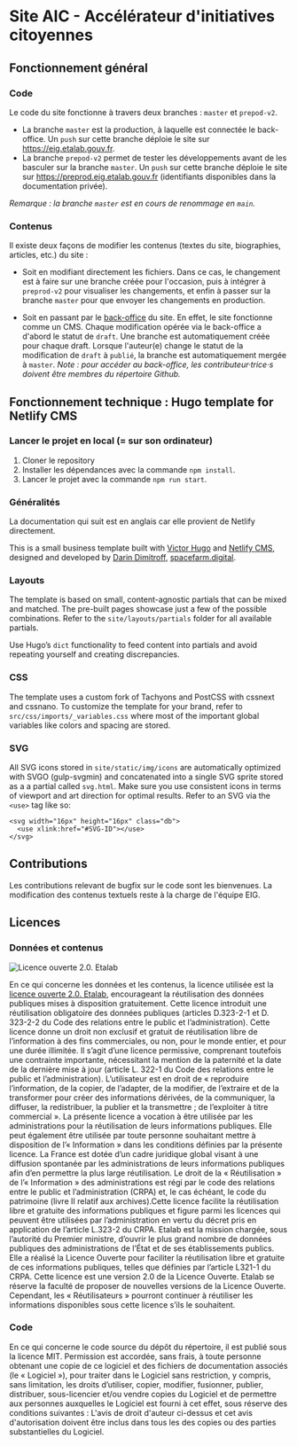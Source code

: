 # Site AIC - Accélérateur d'initiatives citoyennes

## Fonctionnement général

### Code

Le code du site fonctionne à travers deux branches : `master` et `prepod-v2`. 
- La branche `master` est la production, à laquelle est connectée le back-office. Un `push` sur cette branche déploie le site sur https://eig.etalab.gouv.fr.
- La branche `prepod-v2` permet de tester les développements avant de les basculer sur la branche `master`. Un `push` sur cette branche déploie le site sur https://preprod.eig.etalab.gouv.fr (identifiants disponibles dans la documentation privée).

*Remarque : la branche `master` est en cours de renommage en `main`.*

### Contenus

Il existe deux façons de modifier les contenus (textes du site, biographies, articles, etc.) du site :

- Soit en modifiant directement les fichiers. Dans ce cas, le changement est à faire sur une branche créée pour l'occasion, puis à intégrer à `preprod-v2` pour visualiser les changements, et enfin à passer sur la branche `master` pour que envoyer les changements en production.

- Soit en passant par le [back-office](https://eig.etalab.gouv.fr/admin) du site. En effet, le site fonctionne comme un CMS. Chaque modification opérée via le back-office a d'abord le statut de `draft`. Une branche est automatiquement créée pour chaque draft. Lorsque l'auteur(e) change le statut de la modification de `draft` à `publié`, la branche est automatiquement mergée à `master`. *Note : pour accéder au back-office, les contributeur·trice·s doivent être membres du répertoire Github.*

## Fonctionnement technique : Hugo template for Netlify CMS

### Lancer le projet en local (= sur son ordinateur)

1. Cloner le repository
2. Installer les dépendances avec la commande `npm install`.
2. Lancer le projet avec la commande `npm run start`.

### Généralités

La documentation qui suit est en anglais car elle provient de Netlify directement.

This is a small business template built with [Victor Hugo](https://github.com/netlify/victor-hugo) and [Netlify CMS](https://github.com/netlify/netlify-cms), designed and developed by [Darin Dimitroff](http://www.darindimitroff.com/), [spacefarm.digital](https://www.spacefarm.digital).

### Layouts

The template is based on small, content-agnostic partials that can be mixed and matched. The pre-built pages showcase just a few of the possible combinations. Refer to the `site/layouts/partials` folder for all available partials.

Use Hugo’s `dict` functionality to feed content into partials and avoid repeating yourself and creating discrepancies.

### CSS

The template uses a custom fork of Tachyons and PostCSS with cssnext and cssnano. To customize the template for your brand, refer to `src/css/imports/_variables.css` where most of the important global variables like colors and spacing are stored.

### SVG

All SVG icons stored in `site/static/img/icons` are automatically optimized with SVGO (gulp-svgmin) and concatenated into a single SVG sprite stored as a a partial called `svg.html`. Make sure you use consistent icons in terms of viewport and art direction for optimal results. Refer to an SVG via the `<use>` tag like so:

```
<svg width="16px" height="16px" class="db">
  <use xlink:href="#SVG-ID"></use>
</svg>
```

## Contributions

Les contributions relevant de bugfix sur le code sont les bienvenues.
La modification des contenus textuels reste à la charge de l'équipe EIG.

## Licences

### Données et contenus

![Licence ouverte 2.0. Etalab](https://github.com/entrepreneur-interet-general/site-eig-v2/blob/master/documentation/resources/images/Logo_Licence_Ouverte_bleu_blanc_rouge.png?raw=true)

En ce qui concerne les données et les contenus, la licence utilisée est la [licence ouverte 2.0. Etalab](https://www.etalab.gouv.fr/wp-content/uploads/2018/11/open-licence.pdf), encourageant la réutilisation des données publiques mises à disposition gratuitement. Cette licence introduit une réutilisation obligatoire des données publiques (articles D.323-2-1 et D. 323-2-2 du Code des relations entre le public et l’administration). Cette licence donne un droit non exclusif et gratuit de réutilisation libre de l’information à des fins commerciales, ou non, pour le monde entier, et pour une durée illimitée. Il s’agit d’une licence permissive, comprenant toutefois une contrainte importante, nécessitant la mention de la paternité et la date de la dernière mise à jour (article L. 322-1 du Code des relations entre le public et l’administration). L’utilisateur est en droit de « reproduire l’information, de la copier, de l’adapter, de la modifier, de l’extraire et de la transformer pour créer des informations dérivées, de la communiquer, la diffuser, la redistribuer, la publier et la transmettre ; de l’exploiter à titre commercial ». La présente licence a vocation à être utilisée par les administrations pour la réutilisation de leurs informations publiques. Elle peut également être utilisée par toute personne souhaitant mettre à disposition de l’« Information » dans les conditions définies par la présente licence. La France est dotée d’un cadre juridique global visant à une diffusion spontanée par les administrations de leurs informations publiques afin d’en permettre la plus large réutilisation. Le droit de la « Réutilisation » de l’« Information » des administrations est régi par le code des relations entre le public et l’administration (CRPA) et, le cas échéant, le code du patrimoine (livre II relatif aux archives).Cette licence facilite la réutilisation libre et gratuite des informations publiques et figure parmi les licences qui peuvent être utilisées par l’administration en vertu du décret pris en application de l’article L.323-2 du CRPA. Etalab est la mission chargée, sous l’autorité du Premier ministre, d’ouvrir le plus grand nombre de données publiques des administrations de l’État et de ses établissements publics. Elle a réalisé la Licence Ouverte pour faciliter la réutilisation libre et gratuite de ces informations publiques, telles que définies par l’article L321-1 du CRPA. Cette licence est une version 2.0 de la Licence Ouverte. Etalab se réserve la faculté de proposer de nouvelles versions de la Licence Ouverte. Cependant, les « Réutilisateurs » pourront continuer à réutiliser les informations disponibles sous cette licence s’ils le souhaitent.
	
### Code
  
En ce qui concerne le code source du dépôt du répertoire, il est publié sous la licence MIT. Permission est accordée, sans frais, à toute personne obtenant une copie de ce logiciel et des fichiers de documentation associés (le « Logiciel »), pour traiter dans le Logiciel sans restriction, y compris, sans limitation, les droits d’utiliser, copier, modifier, fusionner, publier, distribuer, sous-licencier et/ou vendre copies du Logiciel et de permettre aux personnes auxquelles le Logiciel est fourni à cet effet, sous réserve des conditions suivantes : L'avis de droit d'auteur ci-dessus et cet avis d'autorisation doivent être inclus dans tous les des copies ou des parties substantielles du Logiciel.
